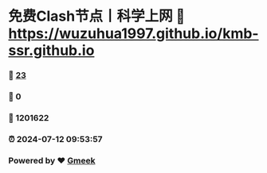 # 免费Clash节点丨科学上网 :link: https://wuzuhua1997.github.io/kmb-ssr.github.io 
### :page_facing_up: [23](https://wuzuhua1997.github.io/kmb-ssr.github.io/tag.html) 
### :speech_balloon: 0 
### :hibiscus: 1201622 
### :alarm_clock: 2024-07-12 09:53:57 
### Powered by :heart: [Gmeek](https://github.com/Meekdai/Gmeek)
